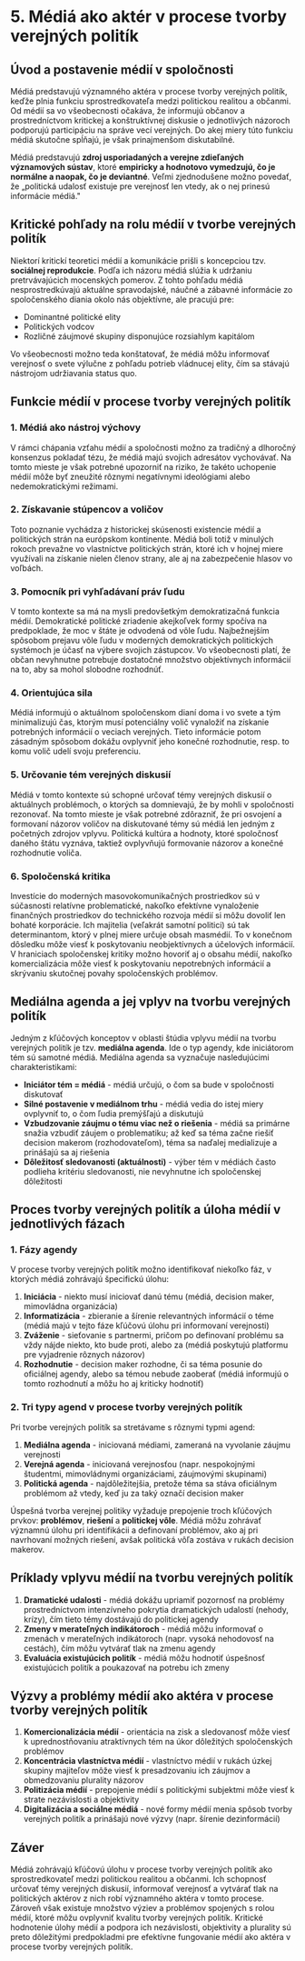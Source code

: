 # 5. Médiá ako aktér v procese tvorby verejných politík

## Úvod a postavenie médií v spoločnosti

Médiá predstavujú významného aktéra v procese tvorby verejných politík, keďže plnia funkciu sprostredkovateľa medzi politickou realitou a občanmi. Od médií sa vo všeobecnosti očakáva, že informujú občanov a prostredníctvom kritickej a konštruktívnej diskusie o jednotlivých názoroch podporujú participáciu na správe vecí verejných. Do akej miery túto funkciu médiá skutočne spĺňajú, je však prinajmenšom diskutabilné.

Médiá predstavujú **zdroj usporiadaných a verejne zdieľaných významových sústav**, ktoré **empiricky a hodnotovo vymedzujú, čo je normálne a naopak, čo je deviantné**. Veľmi zjednodušene možno povedať, že „politická udalosť existuje pre verejnosť len vtedy, ak o nej prinesú informácie médiá."

## Kritické pohľady na rolu médií v tvorbe verejných politík

Niektorí kritickí teoretici médií a komunikácie prišli s koncepciou tzv. **sociálnej reprodukcie**. Podľa ich názoru médiá slúžia k udržaniu pretrvávajúcich mocenských pomerov. Z tohto pohľadu médiá nesprostredkúvajú aktuálne spravodajské, náučné a zábavné informácie zo spoločenského diania okolo nás objektívne, ale pracujú pre:
- Dominantné politické elity
- Politických vodcov
- Rozličné záujmové skupiny disponujúce rozsiahlym kapitálom

Vo všeobecnosti možno teda konštatovať, že médiá môžu informovať verejnosť o svete výlučne z pohľadu potrieb vládnucej elity, čím sa stávajú nástrojom udržiavania status quo.

## Funkcie médií v procese tvorby verejných politík

### 1. Médiá ako nástroj výchovy
V rámci chápania vzťahu médií a spoločnosti možno za tradičný a dlhoročný konsenzus pokladať tézu, že médiá majú svojich adresátov vychovávať. Na tomto mieste je však potrebné upozorniť na riziko, že takéto uchopenie médií môže byť zneužité rôznymi negatívnymi ideológiami alebo nedemokratickými režimami.

### 2. Získavanie stúpencov a voličov
Toto poznanie vychádza z historickej skúsenosti existencie médií a politických strán na európskom kontinente. Médiá boli totiž v minulých rokoch prevažne vo vlastníctve politických strán, ktoré ich v hojnej miere využívali na získanie nielen členov strany, ale aj na zabezpečenie hlasov vo voľbách.

### 3. Pomocník pri vyhľadávaní práv ľudu
V tomto kontexte sa má na mysli predovšetkým demokratizačná funkcia médií. Demokratické politické zriadenie akejkoľvek formy spočíva na predpoklade, že moc v štáte je odvodená od vôle ľudu. Najbežnejším spôsobom prejavu vôle ľudu v moderných demokratických politických systémoch je účasť na výbere svojich zástupcov. Vo všeobecnosti platí, že občan nevyhnutne potrebuje dostatočné množstvo objektívnych informácií na to, aby sa mohol slobodne rozhodnúť.

### 4. Orientujúca sila
Médiá informujú o aktuálnom spoločenskom dianí doma i vo svete a tým minimalizujú čas, ktorým musí potenciálny volič vynaložiť na získanie potrebných informácií o veciach verejných. Tieto informácie potom zásadným spôsobom dokážu ovplyvniť jeho konečné rozhodnutie, resp. to komu volič udelí svoju preferenciu.

### 5. Určovanie tém verejných diskusií
Médiá v tomto kontexte sú schopné určovať témy verejných diskusií o aktuálnych problémoch, o ktorých sa domnievajú, že by mohli v spoločnosti rezonovať. Na tomto mieste je však potrebné zdôrazniť, že pri osvojení a formovaní názorov voličov na diskutované témy sú médiá len jedným z početných zdrojov vplyvu. Politická kultúra a hodnoty, ktoré spoločnosť daného štátu vyznáva, taktiež ovplyvňujú formovanie názorov a konečné rozhodnutie voliča.

### 6. Spoločenská kritika
Investície do moderných masovokomunikačných prostriedkov sú v súčasnosti relatívne problematické, nakoľko efektívne vynaloženie finančných prostriedkov do technického rozvoja médií si môžu dovoliť len bohaté korporácie. Ich majitelia (veľakrát samotní politici) sú tak determinantom, ktorý v plnej miere určuje obsah masmédií. To v konečnom dôsledku môže viesť k poskytovaniu neobjektívnych a účelových informácií. V hraniciach spoločenskej kritiky možno hovoriť aj o obsahu médií, nakoľko komercializácia môže viesť k poskytovaniu nepotrebných informácií a skrývaniu skutočnej povahy spoločenských problémov.

## Mediálna agenda a jej vplyv na tvorbu verejných politík

Jedným z kľúčových konceptov v oblasti štúdia vplyvu médií na tvorbu verejných politík je tzv. **mediálna agenda**. Ide o typ agendy, kde iniciátorom tém sú samotné médiá. Mediálna agenda sa vyznačuje nasledujúcimi charakteristikami:

- **Iniciátor tém = médiá** - médiá určujú, o čom sa bude v spoločnosti diskutovať
- **Silné postavenie v mediálnom trhu** - médiá vedia do istej miery ovplyvniť to, o čom ľudia premýšľajú a diskutujú
- **Vzbudzovanie záujmu o tému viac než o riešenia** - médiá sa primárne snažia vzbudiť záujem o problematiku; až keď sa téma začne riešiť decision makerom (rozhodovateľom), téma sa naďalej medializuje a prinášajú sa aj riešenia
- **Dôležitosť sledovanosti (aktuálnosti)** - výber tém v médiách často podlieha kritériu sledovanosti, nie nevyhnutne ich spoločenskej dôležitosti

## Proces tvorby verejných politík a úloha médií v jednotlivých fázach

### 1. Fázy agendy
V procese tvorby verejných politík možno identifikovať niekoľko fáz, v ktorých médiá zohrávajú špecifickú úlohu:

1. **Iniciácia** - niekto musí iniciovať danú tému (médiá, decision maker, mimovládna organizácia)
2. **Informatizácia** - zbieranie a šírenie relevantných informácií o téme (médiá majú v tejto fáze kľúčovú úlohu pri informovaní verejnosti)
3. **Zváženie** - sieťovanie s partnermi, pričom po definovaní problému sa vždy nájde niekto, kto bude proti, alebo za (médiá poskytujú platformu pre vyjadrenie rôznych názorov)
4. **Rozhodnutie** - decision maker rozhodne, či sa téma posunie do oficiálnej agendy, alebo sa témou nebude zaoberať (médiá informujú o tomto rozhodnutí a môžu ho aj kriticky hodnotiť)

### 2. Tri typy agend v procese tvorby verejných politík
Pri tvorbe verejných politík sa stretávame s rôznymi typmi agend:

1. **Mediálna agenda** - iniciovaná médiami, zameraná na vyvolanie záujmu verejnosti
2. **Verejná agenda** - iniciovaná verejnosťou (napr. nespokojnými študentmi, mimovládnymi organizáciami, záujmovými skupinami)
3. **Politická agenda** - najdôležitejšia, pretože téma sa stáva oficiálnym problémom až vtedy, keď ju za taký označí decision maker

Úspešná tvorba verejnej politiky vyžaduje prepojenie troch kľúčových prvkov: **problémov**, **riešení** a **politickej vôle**. Médiá môžu zohrávať významnú úlohu pri identifikácii a definovaní problémov, ako aj pri navrhovaní možných riešení, avšak politická vôľa zostáva v rukách decision makerov.

## Príklady vplyvu médií na tvorbu verejných politík

1. **Dramatické udalosti** - médiá dokážu upriamiť pozornosť na problémy prostredníctvom intenzívneho pokrytia dramatických udalostí (nehody, krízy), čím tieto témy dostávajú do politickej agendy
2. **Zmeny v merateľných indikátoroch** - médiá môžu informovať o zmenách v merateľných indikátoroch (napr. vysoká nehodovosť na cestách), čím môžu vytvárať tlak na zmenu agendy
3. **Evaluácia existujúcich politík** - médiá môžu hodnotiť úspešnosť existujúcich politík a poukazovať na potrebu ich zmeny

## Výzvy a problémy médií ako aktéra v procese tvorby verejných politík

1. **Komercionalizácia médií** - orientácia na zisk a sledovanosť môže viesť k uprednostňovaniu atraktívnych tém na úkor dôležitých spoločenských problémov
2. **Koncentrácia vlastníctva médií** - vlastníctvo médií v rukách úzkej skupiny majiteľov môže viesť k presadzovaniu ich záujmov a obmedzovaniu plurality názorov
3. **Politizácia médií** - prepojenie médií s politickými subjektmi môže viesť k strate nezávislosti a objektivity
4. **Digitalizácia a sociálne médiá** - nové formy médií menia spôsob tvorby verejných politík a prinášajú nové výzvy (napr. šírenie dezinformácií)

## Záver

Médiá zohrávajú kľúčovú úlohu v procese tvorby verejných politík ako sprostredkovateľ medzi politickou realitou a občanmi. Ich schopnosť určovať témy verejných diskusií, informovať verejnosť a vytvárať tlak na politických aktérov z nich robí významného aktéra v tomto procese. Zároveň však existuje množstvo výziev a problémov spojených s rolou médií, ktoré môžu ovplyvniť kvalitu tvorby verejných politík. Kritické hodnotenie úlohy médií a podpora ich nezávislosti, objektivity a plurality sú preto dôležitými predpokladmi pre efektívne fungovanie médií ako aktéra v procese tvorby verejných politík.
